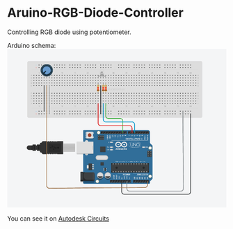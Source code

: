 # Aruino-RGB-Diode-Controller
Controlling RGB diode using potentiometer.

Arduino schema:
![Example Arduino schema](./ColorPicker/schema.png)

You can see it on [Autodesk Circuits](https://circuits.io/circuits/3549287-the-unnamed-circuit/edit#breadboard)
